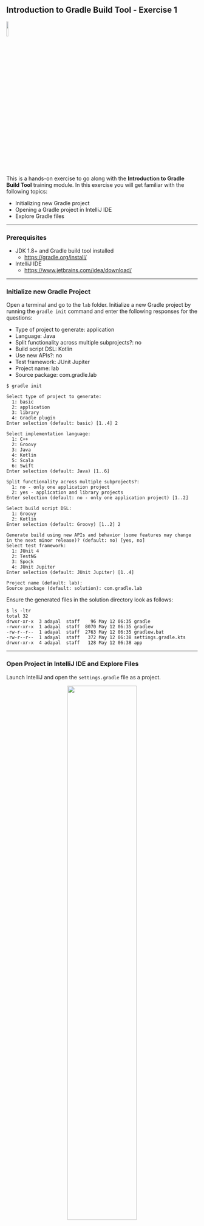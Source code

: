 ## Introduction to Gradle Build Tool - Exercise 1

<p align="left">
<img width="10%" height="10%" src="https://user-images.githubusercontent.com/120980/174325546-8558160b-7f16-42cb-af0f-511849f22ebc.png">
</p>

This is a hands-on exercise to go along with the
**Introduction to Gradle Build Tool** training module. In this exercise
you will get familiar with the following topics:

* Initializing new Gradle project
* Opening a Gradle project in IntelliJ IDE
* Explore Gradle files

---
### Prerequisites

* JDK 1.8+ and Gradle build tool installed
  * https://gradle.org/install/
* IntelliJ IDE
  * https://www.jetbrains.com/idea/download/

---
### Initialize new Gradle Project

Open a terminal and go to the `lab` folder. Initialize a new Gradle
project by running the `gradle init` command and enter the following responses
for the questions:

* Type of project to generate: application
* Language: Java
* Split functionality across multiple subprojects?: no
* Build script DSL: Kotlin
* Use new APIs?: no
* Test framework: JUnit Jupiter
* Project name: lab
* Source package: com.gradle.lab

```
$ gradle init

Select type of project to generate:
  1: basic
  2: application
  3: library
  4: Gradle plugin
Enter selection (default: basic) [1..4] 2

Select implementation language:
  1: C++
  2: Groovy
  3: Java
  4: Kotlin
  5: Scala
  6: Swift
Enter selection (default: Java) [1..6] 

Split functionality across multiple subprojects?:
  1: no - only one application project
  2: yes - application and library projects
Enter selection (default: no - only one application project) [1..2] 

Select build script DSL:
  1: Groovy
  2: Kotlin
Enter selection (default: Groovy) [1..2] 2

Generate build using new APIs and behavior (some features may change in the next minor release)? (default: no) [yes, no] 
Select test framework:
  1: JUnit 4
  2: TestNG
  3: Spock
  4: JUnit Jupiter
Enter selection (default: JUnit Jupiter) [1..4] 

Project name (default: lab): 
Source package (default: solution): com.gradle.lab
```

Ensure the generated files in the solution directory look as follows:

```
$ ls -ltr
total 32
drwxr-xr-x  3 adayal  staff    96 May 12 06:35 gradle
-rwxr-xr-x  1 adayal  staff  8070 May 12 06:35 gradlew
-rw-r--r--  1 adayal  staff  2763 May 12 06:35 gradlew.bat
-rw-r--r--  1 adayal  staff   372 May 12 06:38 settings.gradle.kts
drwxr-xr-x  4 adayal  staff   128 May 12 06:38 app
```

---
### Open Project in IntelliJ IDE and Explore Files

Launch IntelliJ and open the `settings.gradle` file as a project.

<p align="center">
<img width="60%" height="60%" src="https://user-images.githubusercontent.com/120980/174327155-818c016b-3f7b-496d-97c9-2a6ad7e905c3.png">
</p>

If asked to trust the file, say yes.

<p align="center">
<img width="60%" height="60%" src="https://user-images.githubusercontent.com/120980/174327312-93cdc714-9a78-47b0-86a0-d1ca72ce86df.png">
</p>

Look at the following files:
* `settings.gradle.kts`
* `app/build.gradle.kts`
* `gradle/wrapper/gradle-wrapper.properties`

In the `app/build.gradle.kts` file hover over the `mavenCentral()` word and
notice the help tooltip popup.

<p align="center">
<img width="60%" height="60%" src="https://user-images.githubusercontent.com/120980/174327421-da264871-bad8-4d36-bd23-e156eeeebbcb.png">
</p>

Notice sample sources and tests have been created:
* `app/src/main/java/com/gradle/lab/App.java`
* `app/src/test/java/com/gradle/lab/AppTest.java`

<p align="center">
<img width="60%" height="60%" src="https://user-images.githubusercontent.com/120980/174327548-d03ad27f-32c7-4e44-a111-04de4cc21fa3.png">
</p>

---
### Gradle Wrapper Distributions

Gradle wrapper distributions are stored in the `.gradle/wrapper/dists` folder
in your home directory.

```
$ ls -ltr ~/.gradle/wrapper/dists/
total 0
drwxr-xr-x  3 adayal  staff  96 May 12 07:02 gradle-7.4.2-bin
```

<p align="right">
<a href="https://github.com/gradle/build-tool-training-exercises/tree/main/Introduction_to_Gradle_Build_Tool/exercise2">Exercise 2 >></a>
</p>
